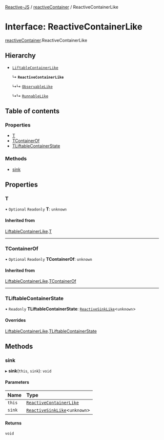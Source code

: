 [Reactive-JS](../README.md) / [reactiveContainer](../modules/reactiveContainer.md) / ReactiveContainerLike

# Interface: ReactiveContainerLike

[reactiveContainer](../modules/reactiveContainer.md).ReactiveContainerLike

## Hierarchy

- [`LiftableContainerLike`](liftable.LiftableContainerLike.md)

  ↳ **`ReactiveContainerLike`**

  ↳↳ [`ObservableLike`](observable.ObservableLike.md)

  ↳↳ [`RunnableLike`](runnable.RunnableLike.md)

## Table of contents

### Properties

- [T](reactiveContainer.ReactiveContainerLike.md#t)
- [TContainerOf](reactiveContainer.ReactiveContainerLike.md#tcontainerof)
- [TLiftableContainerState](reactiveContainer.ReactiveContainerLike.md#tliftablecontainerstate)

### Methods

- [sink](reactiveContainer.ReactiveContainerLike.md#sink)

## Properties

### T

• `Optional` `Readonly` **T**: `unknown`

#### Inherited from

[LiftableContainerLike](liftable.LiftableContainerLike.md).[T](liftable.LiftableContainerLike.md#t)

___

### TContainerOf

• `Optional` `Readonly` **TContainerOf**: `unknown`

#### Inherited from

[LiftableContainerLike](liftable.LiftableContainerLike.md).[TContainerOf](liftable.LiftableContainerLike.md#tcontainerof)

___

### TLiftableContainerState

• `Readonly` **TLiftableContainerState**: [`ReactiveSinkLike`](reactiveSink.ReactiveSinkLike.md)<`unknown`\>

#### Overrides

[LiftableContainerLike](liftable.LiftableContainerLike.md).[TLiftableContainerState](liftable.LiftableContainerLike.md#tliftablecontainerstate)

## Methods

### sink

▸ **sink**(`this`, `sink`): `void`

#### Parameters

| Name | Type |
| :------ | :------ |
| `this` | [`ReactiveContainerLike`](reactiveContainer.ReactiveContainerLike.md) |
| `sink` | [`ReactiveSinkLike`](reactiveSink.ReactiveSinkLike.md)<`unknown`\> |

#### Returns

`void`
